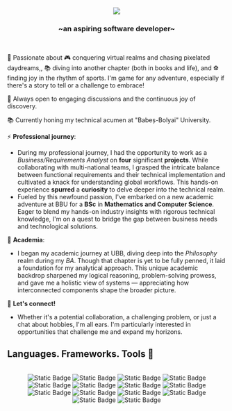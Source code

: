 <h1 align="center">
    <img src="https://readme-typing-svg.herokuapp.com/?font=Righteous&size=35&center=true&vCenter=true&width=500&height=70&duration=4500&lines=Hi+there!+👋;+I'm+Sophie.+🌸;" />
</h1>

<h3 align="center">~an aspiring software developer~</h3>

<br/>

<div align="left">
 
 🔭 Passionate about 🎮 conquering virtual realms and chasing pixelated daydreams,, 📚 diving into another chapter (both in books and life), and ⚽ finding joy in the rhythm of sports. I'm game for any adventure, especially if there's a story to tell or a challenge to embrace!

 💬 Always open to engaging discussions and the continuous joy of discovery.

 📚 Currently honing my technical acumen at "Babeș-Bolyai" University.

 ⚡ **Professional journey**:
<br>
- During my professional journey, I had the opportunity to work as a _Business/Requirements Analyst_ on **four** significant **projects**. While collaborating with multi-national teams, I grasped the intricate balance between functional requirements and their technical implementation and cultivated a knack for understanding global workflows. This hands-on experience **spurred** a **curiosity** to delve deeper into the technical realm.
- Fueled by this newfound passion, I've embarked on a new academic adventure at BBU for a **BSc** in **Mathematics and Computer Science**. Eager to blend my hands-on industry insights with rigorous technical knowledge, I'm on a quest to bridge the gap between business needs and technological solutions. 
 
 📘 **Academia**: 
<br>
- I began my academic journey at UBB, diving deep into the _Philosophy_ realm during my *BA*. Though that chapter is yet to be fully penned, it laid a foundation for my analytical approach. This unique academic backdrop sharpened my logical reasoning, problem-solving prowess, and gave me a holistic view of systems — appreciating how interconnected components shape the broader picture.

 🤝 **Let's connect!**
<br>
- Whether it's a potential collaboration, a challenging problem, or just a chat about hobbies, I'm all ears. I'm particularly interested in opportunities that challenge me and expand my horizons.
 
 </div>
 
<h2 align="left"> Languages. Frameworks. Tools 🔨 </h2>
<br/>

<div align="center">

<img alt="Static Badge" src="https://img.shields.io/badge/AzureDevOps-%230078D7?style=for-the-badge&logo=azuredevops&logoColor=white">
<img alt="Static Badge" src="https://img.shields.io/badge/MicrosoftTeams-%236264A7?style=for-the-badge&logo=microsoftteams&logoColor=white">
<img alt="Static Badge" src="https://img.shields.io/badge/figma-%23F24E1E?style=for-the-badge&logo=figma&logoColor=white">
<img alt="Static Badge" src="https://img.shields.io/badge/Markdown-%23000000?style=for-the-badge&logo=markdown&logoColor=white">
<img alt="Static Badge" src="https://img.shields.io/badge/JiraSoftware-%230052CC?style=for-the-badge&logo=jirasoftware&logoColor=white">
<img alt="Static Badge" src="https://img.shields.io/badge/Confluence-%23172B4D?style=for-the-badge&logo=confluence&logoColor=white">
<img alt="Static Badge" src="https://img.shields.io/badge/MicrosoftExcel-%23217346?style=for-the-badge&logo=microsoftexcel&logoColor=white">
<img alt="Static Badge" src="https://img.shields.io/badge/MicrosoftOutlook-%230078D4?style=for-the-badge&logo=microsoftoutlook&logoColor=white">
<img alt="Static Badge" src="https://img.shields.io/badge/LucidChart-%23F7A23C?style=for-the-badge&logo=lucidchart&logoColor=white">
<img alt="Static Badge" src="https://img.shields.io/badge/Trello-%230052CC?style=for-the-badge&logo=trello&logoColor=white">
<img alt="Static Badge" src="https://img.shields.io/badge/MicrosoftAccess-%23A4373A?style=for-the-badge&logo=microsoftaccess&logoColor=white">
<img alt="Static Badge" src="https://img.shields.io/badge/Moqups-%23259BEC?style=for-the-badge&logo=moqups&logoColor=white">
<img alt="Static Badge" src="https://img.shields.io/badge/MicrosoftPowerpoint-%23B7472A?style=for-the-badge&logo=microsoftpowerpoint&logoColor=white">
<img alt="Static Badge" src="https://img.shields.io/badge/MicrosoftOneNote-%237719AA?style=for-the-badge&logo=microsoftonenote&logoColor=white">

</div>
<br/>

